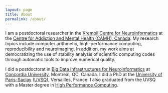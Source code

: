 ```yaml
---
layout: page
title: About
permalink: /about/
---
```


I am a postdoctoral researcher in the 
[Krembil Centre for Neuroinformatics](https://www.camh.ca/en/science-and-research/institutes-and-centres/krembil-centre-for-neuroinformatics) 
at the [Centre for Addiction and Mental Health (CAMH), Canada](https://www.camh.ca). 
My research topics include computer arithmetic, high-performance computing,
reproducibility and neuroimaging. In addition, my work aims at democratizing the use of stability
analysis of scientific computing codes through automatic tools to improve
numerical quality.

I did a postdoctorat in [Big Data Infrastructures for Neuroinformatics](https://big-data-lab-team.github.io/index.html) at [Concordia University](https://www.concordia.ca), Montreal, QC, Canada.
I did a PhD at the [University of Paris-Saclay](https://www.universite-paris-saclay.fr/) ([UVSQ](https://www.uvsq.fr/)), Versailles, France.
I also graduated from the UVSQ with a Master
degree in [High Performance Computing](http://www.chps.uvsq.fr/). 
